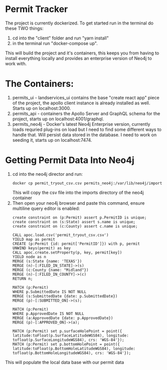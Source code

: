 # Permit Tracker

The project is currently dockerized. To get started run in the terminal do these TWO things:

1. cd into the "client" folder and run "yarn install"
2. in the terminal run "docker-compose up". 


This will build the project and it's containers, this keeps you from having to install everything locally and provides an enterprise version of Neo4j to work with. 

# The Containers:

1. permits_ui - landservices_ui contains the base "create react app" piece of the project, the apollo client instance is already installed as well. Starts up on localhost:3000.
2. permits_api - containers the Apollo Server and GraphQL schema for the project, starts up on localhost:4001/graphql.
3. permits_neo4j - Docker's latest Neo4j Enterprise version, currently loads requried plug-ins on load but I need to find some different ways to handle that. Will persist data stored in the database. I need to work on seeding it, starts up on localhost:7474.


# Getting Permit Data Into Neo4j

1. cd into the neo4j director and run:
   ```
   docker cp permit_tryout_csv.csv permits_neo4j:/var/lib/neo4j/import
   ```
   This will copy the csv file into the imports directory of the neo4j container
2. Then open your neo4j browser and paste this command, ensure multiline query editor is enabled:
   ```
   create constraint on (p:Permit) assert p.PermitID is unique;
   create constraint on (s:State) assert s.name is unique;
   create constraint on (c:County) assert c.name is unique;
   
   CALL apoc.load.csv('permit_tryout_csv.csv')
   YIELD map as permit
   CREATE (p:Permit {id: permit['PermitID']}) with p, permit
   UNWIND keys(permit) as key
   CALL apoc.create.setProperty(p, key, permit[key])
   YIELD node as n
   MERGE (s:State {name: 'TEXAS'})
   MERGE (n)-[:FILED_IN_STATE]->(s)
   MERGE (c:County {name: "Midland"})
   MERGE (n)-[:FILED_IN_COUNTY]->(c)
   RETURN n;
   
   MATCH (p:Permit)
   WHERE p.SubmittedDate IS NOT NULL
   MERGE (s:SubmittedDate {date: p.SubmittedDate})
   MERGE (p)-[:SUBMITTED_ON]->(s);
   
   MATCH (p:Permit)
   WHERE p.ApprovedDate IS NOT NULL
   MERGE (a:ApprovedDate {date: p.ApprovedDate})
   MERGE (p)-[:APPROVED_ON]->(a);
   
   MATCH (p:Permit) set p.surfaceHolePoint = point({ latitude:toFloat(p.SurfaceLatitudeWGS84), longitude: tofloat(p.SurfaceLongitudeWGS84), crs: 'WGS-84'});
   MATCH (p:Permit) set p.bottomHolePoint = point({ latitude:toFloat(p.BottomHoleLatitudeWGS84), longitude: tofloat(p.BottomHoleLongitudeWGS84), crs: 'WGS-84'});
   ```
  This will populate the local data base with our permit data
   